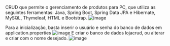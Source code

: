 CRUD que permite o gerenciamento de produtos para PC, que utiliza as seguintes ferramentas: Java, Spring Boot, Spring Data JPA e Hibernate, MySQL, Thymeleaf, HTML e Bootstrap.
![image](https://github.com/user-attachments/assets/28192f65-f397-4949-99dc-361fa68532a4)

Para a inicialização, basta inserir o usuário e senha do banco de dados em application.properties
![image](https://github.com/user-attachments/assets/882147f8-8019-426a-8f17-d9ec2d6339cc)
E criar o banco de dados lojacrud, ou alterar e criar com o nome desejado.
![image](https://github.com/user-attachments/assets/4c1ad371-4a4d-44af-a7fb-bc0d3008647d)
